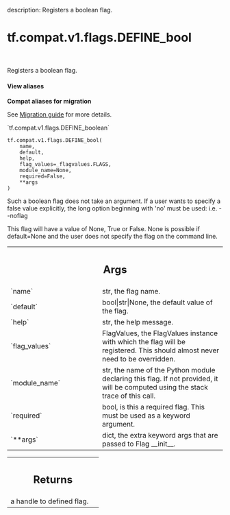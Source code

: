 description: Registers a boolean flag.

<div itemscope itemtype="http://developers.google.com/ReferenceObject">
<meta itemprop="name" content="tf.compat.v1.flags.DEFINE_bool" />
<meta itemprop="path" content="Stable" />
</div>

# tf.compat.v1.flags.DEFINE_bool

<!-- Insert buttons and diff -->

<table class="tfo-notebook-buttons tfo-api nocontent" align="left">

</table>



Registers a boolean flag.

<section class="expandable">
  <h4 class="showalways">View aliases</h4>
  <p>
<b>Compat aliases for migration</b>
<p>See
<a href="https://www.tensorflow.org/guide/migrate">Migration guide</a> for
more details.</p>
<p>`tf.compat.v1.flags.DEFINE_boolean`</p>
</p>
</section>

<pre class="devsite-click-to-copy prettyprint lang-py tfo-signature-link">
<code>tf.compat.v1.flags.DEFINE_bool(
    name,
    default,
    help,
    flag_values=_flagvalues.FLAGS,
    module_name=None,
    required=False,
    **args
)
</code></pre>



<!-- Placeholder for "Used in" -->

Such a boolean flag does not take an argument.  If a user wants to
specify a false value explicitly, the long option beginning with 'no'
must be used: i.e. --noflag

This flag will have a value of None, True or False.  None is possible
if default=None and the user does not specify the flag on the command
line.

<!-- Tabular view -->
 <table class="responsive fixed orange">
<colgroup><col width="214px"><col></colgroup>
<tr><th colspan="2"><h2 class="add-link">Args</h2></th></tr>

<tr>
<td>
`name`
</td>
<td>
str, the flag name.
</td>
</tr><tr>
<td>
`default`
</td>
<td>
bool|str|None, the default value of the flag.
</td>
</tr><tr>
<td>
`help`
</td>
<td>
str, the help message.
</td>
</tr><tr>
<td>
`flag_values`
</td>
<td>
FlagValues, the FlagValues instance with which the flag will be
registered. This should almost never need to be overridden.
</td>
</tr><tr>
<td>
`module_name`
</td>
<td>
str, the name of the Python module declaring this flag. If not
provided, it will be computed using the stack trace of this call.
</td>
</tr><tr>
<td>
`required`
</td>
<td>
bool, is this a required flag. This must be used as a keyword
argument.
</td>
</tr><tr>
<td>
`**args`
</td>
<td>
dict, the extra keyword args that are passed to Flag __init__.
</td>
</tr>
</table>



<!-- Tabular view -->
 <table class="responsive fixed orange">
<colgroup><col width="214px"><col></colgroup>
<tr><th colspan="2"><h2 class="add-link">Returns</h2></th></tr>
<tr class="alt">
<td colspan="2">
a handle to defined flag.
</td>
</tr>

</table>

